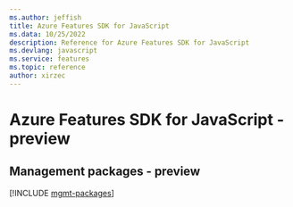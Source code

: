 ```yaml
---
ms.author: jeffish
title: Azure Features SDK for JavaScript
ms.data: 10/25/2022
description: Reference for Azure Features SDK for JavaScript
ms.devlang: javascript
ms.service: features
ms.topic: reference
author: xirzec
---
```

# Azure Features SDK for JavaScript - preview

## Management packages - preview
[!INCLUDE [mgmt-packages](features-mgmt-index.md)]
